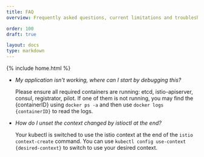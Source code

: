 ```yaml
---
title: FAQ
overview: Frequently asked questions, current limitations and troubleshooting tips.

order: 100
draft: true

layout: docs
type: markdown
---
```


{% include home.html %}

* _My application isn't working, where can I start by debugging this?_

  Please ensure all required containers are running: etcd, istio-apiserver, consul, registrator, pilot.  If one of them is not running, you may find the {containerID} using `docker ps -a` and then use `docker logs {containerID}` to read the logs.   
  
* _How do I unset the context changed by istioctl at the end?_

  Your kubectl is switched to use the istio context at the end of the `istio context-create` command.  You can use ```kubectl config use-context {desired-context}``` to switch to use your desired context.
